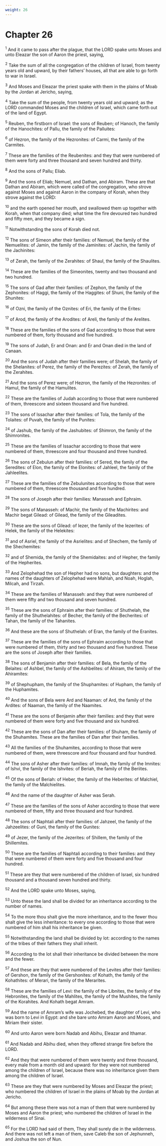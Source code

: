 ```yaml
---
weight: 26
---
```


# Chapter 26

<sup>1</sup> And it came to pass after the plague, that the LORD spake unto Moses and unto Eleazar the son of Aaron the priest, saying, 

<sup>2</sup> Take the sum of all the congregation of the children of Israel, from twenty years old and upward, by their fathers’ houses, all that are able to go forth to war in Israel. 

<sup>3</sup> And Moses and Eleazar the priest spake with them in the plains of Moab by the Jordan at Jericho, saying, 

<sup>4</sup> Take the sum of the people, from twenty years old and upward; as the LORD commanded Moses and the children of Israel, which came forth out of the land of Egypt. 

<sup>5</sup> Reuben, the firstborn of Israel: the sons of Reuben; of Hanoch, the family of the Hanochites: of Pallu, the family of the Palluites: 

<sup>6</sup> of Hezron, the family of the Hezronites: of Carmi, the family of the Carmites. 

<sup>7</sup> These are the families of the Reubenites: and they that were numbered of them were forty and three thousand and seven hundred and thirty. 

<sup>8</sup> And the sons of Pallu; Eliab. 

<sup>9</sup> And the sons of Eliab; Nemuel, and Dathan, and Abiram. These are that Dathan and Abiram, which were called of the congregation, who strove against Moses and against Aaron in the company of Korah, when they strove against the LORD: 

<sup>10</sup> and the earth opened her mouth, and swallowed them up together with Korah, when that company died; what time the fire devoured two hundred and fifty men, and they became a sign. 

<sup>11</sup> Notwithstanding the sons of Korah died not. 

<sup>12</sup> The sons of Simeon after their families: of Nemuel, the family of the Nemuelites: of Jamin, the family of the Jaminites: of Jachin, the family of the Jachinites: 

<sup>13</sup> of Zerah, the family of the Zerahites: of Shaul, the family of the Shaulites. 

<sup>14</sup> These are the families of the Simeonites, twenty and two thousand and two hundred. 

<sup>15</sup> The sons of Gad after their families: of Zephon, the family of the Zephonites: of Haggi, the family of the Haggites: of Shuni, the family of the Shunites: 

<sup>16</sup> of Ozni, the family of the Oznites: of Eri, the family of the Erites: 

<sup>17</sup> of Arod, the family of the Arodites: of Areli, the family of the Arelites. 

<sup>18</sup> These are the families of the sons of Gad according to those that were numbered of them, forty thousand and five hundred. 

<sup>19</sup> The sons of Judah, Er and Onan: and Er and Onan died in the land of Canaan. 

<sup>20</sup> And the sons of Judah after their families were; of Shelah, the family of the Shelanites: of Perez, the family of the Perezites: of Zerah, the family of the Zerahites. 

<sup>21</sup> And the sons of Perez were; of Hezron, the family of the Hezronites: of Hamul, the family of the Hamulites. 

<sup>22</sup> These are the families of Judah according to those that were numbered of them, threescore and sixteen thousand and five hundred. 

<sup>23</sup> The sons of Issachar after their families: of Tola, the family of the Tolaites: of Puvah, the family of the Punites: 

<sup>24</sup> of Jashub, the family of the Jashubites: of Shimron, the family of the Shimronites. 

<sup>25</sup> These are the families of Issachar according to those that were numbered of them, threescore and four thousand and three hundred. 

<sup>26</sup> The sons of Zebulun after their families: of Sered, the family of the Seredites: of Elon, the family of the Elonites: of Jahleel, the family of the Jahleelites. 

<sup>27</sup> These are the families of the Zebulunites according to those that were numbered of them, threescore thousand and five hundred. 

<sup>28</sup> The sons of Joseph after their families: Manasseh and Ephraim. 

<sup>29</sup> The sons of Manasseh: of Machir, the family of the Machirites: and Machir begat Gilead: of Gilead, the family of the Gileadites. 

<sup>30</sup> These are the sons of Gilead: of Iezer, the family of the Iezerites: of Helek, the family of the Helekites: 

<sup>31</sup> and of Asriel, the family of the Asrielites: and of Shechem, the family of the Shechemites: 

<sup>32</sup> and of Shemida, the family of the Shemidaites: and of Hepher, the family of the Hepherites. 

<sup>33</sup> And Zelophehad the son of Hepher had no sons, but daughters: and the names of the daughters of Zelophehad were Mahlah, and Noah, Hoglah, Milcah, and Tirzah. 

<sup>34</sup> These are the families of Manasseh: and they that were numbered of them were fifty and two thousand and seven hundred. 

<sup>35</sup> These are the sons of Ephraim after their families: of Shuthelah, the family of the Shuthelahites: of Becher, the family of the Becherites: of Tahan, the family of the Tahanites. 

<sup>36</sup> And these are the sons of Shuthelah: of Eran, the family of the Eranites. 

<sup>37</sup> These are the families of the sons of Ephraim according to those that were numbered of them, thirty and two thousand and five hundred. These are the sons of Joseph after their families. 

<sup>38</sup> The sons of Benjamin after their families: of Bela, the family of the Belaites: of Ashbel, the family of the Ashbelites: of Ahiram, the family of the Ahiramites: 

<sup>39</sup> of Shephupham, the family of the Shuphamites: of Hupham, the family of the Huphamites. 

<sup>40</sup> And the sons of Bela were Ard and Naaman: of Ard, the family of the Ardites: of Naaman, the family of the Naamites. 

<sup>41</sup> These are the sons of Benjamin after their families: and they that were numbered of them were forty and five thousand and six hundred. 

<sup>42</sup> These are the sons of Dan after their families: of Shuham, the family of the Shuhamites. These are the families of Dan after their families. 

<sup>43</sup> All the families of the Shuhamites, according to those that were numbered of them, were threescore and four thousand and four hundred. 

<sup>44</sup> The sons of Asher after their families: of Imnah, the family of the Imnites: of Ishvi, the family of the Ishvites: of Beriah, the family of the Beriites. 

<sup>45</sup> Of the sons of Beriah: of Heber, the family of the Heberites: of Malchiel, the family of the Malchielites. 

<sup>46</sup> And the name of the daughter of Asher was Serah. 

<sup>47</sup> These are the families of the sons of Asher according to those that were numbered of them, fifty and three thousand and four hundred. 

<sup>48</sup> The sons of Naphtali after their families: of Jahzeel, the family of the Jahzeelites: of Guni, the family of the Gunites: 

<sup>49</sup> of Jezer, the family of the Jezerites: of Shillem, the family of the Shillemites. 

<sup>50</sup> These are the families of Naphtali according to their families: and they that were numbered of them were forty and five thousand and four hundred. 

<sup>51</sup> These are they that were numbered of the children of Israel, six hundred thousand and a thousand seven hundred and thirty. 

<sup>52</sup> And the LORD spake unto Moses, saying, 

<sup>53</sup> Unto these the land shall be divided for an inheritance according to the number of names. 

<sup>54</sup> To the more thou shalt give the more inheritance, and to the fewer thou shalt give the less inheritance: to every one according to those that were numbered of him shall his inheritance be given. 

<sup>55</sup> Notwithstanding the land shall be divided by lot: according to the names of the tribes of their fathers they shall inherit. 

<sup>56</sup> According to the lot shall their inheritance be divided between the more and the fewer. 

<sup>57</sup> And these are they that were numbered of the Levites after their families: of Gershon, the family of the Gershonites: of Kohath, the family of the Kohathites: of Merari, the family of the Merarites. 

<sup>58</sup> These are the families of Levi: the family of the Libnites, the family of the Hebronites, the family of the Mahlites, the family of the Mushites, the family of the Korahites. And Kohath begat Amram. 

<sup>59</sup> And the name of Amram’s wife was Jochebed, the daughter of Levi, who was born to Levi in Egypt: and she bare unto Amram Aaron and Moses, and Miriam their sister. 

<sup>60</sup> And unto Aaron were born Nadab and Abihu, Eleazar and Ithamar. 

<sup>61</sup> And Nadab and Abihu died, when they offered strange fire before the LORD. 

<sup>62</sup> And they that were numbered of them were twenty and three thousand, every male from a month old and upward: for they were not numbered among the children of Israel, because there was no inheritance given them among the children of Israel. 

<sup>63</sup> These are they that were numbered by Moses and Eleazar the priest; who numbered the children of Israel in the plains of Moab by the Jordan at Jericho. 

<sup>64</sup> But among these there was not a man of them that were numbered by Moses and Aaron the priest; who numbered the children of Israel in the wilderness of Sinai. 

<sup>65</sup> For the LORD had said of them, They shall surely die in the wilderness. And there was not left a man of them, save Caleb the son of Jephunneh, and Joshua the son of Nun. 


